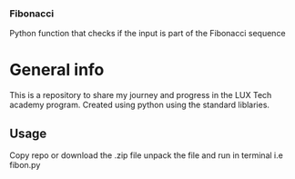 ### Fibonacci
Python function that checks if the input is part of the Fibonacci sequence

# General info
This is a repository to share my journey and progress in the LUX Tech academy program. Created using python using the standard liblaries.

## Usage
Copy repo or download the .zip file unpack the file and run in terminal i.e fibon.py
